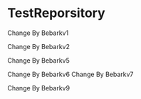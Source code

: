 # TestReporsitory

Change By Bebarkv1

Change By Bebarkv2



Change By Bebarkv5

Change By Bebarkv6
Change By Bebarkv7


Change By Bebarkv9
